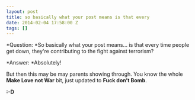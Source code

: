 ```yaml
---
layout: post
title: so basically what your post means is that every
date: 2014-02-04 17:58:00 Z
tags: []
---
```

*Question: *So basically what your post means... is that every time people get down, they're contributing to the fight against terrorism?

*Answer: *Absolutely!

But then this may be may parents showing through. You know the whole **Make Love not War** bit, just updated to **Fuck don’t Bomb**.

**:-D**

